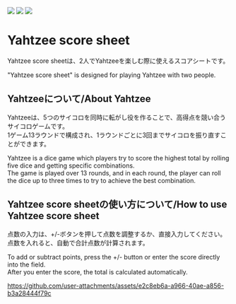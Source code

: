 <img src="https://img.shields.io/badge/Javascript-276DC3.svg?logo=javascript&style=flat"> <img src="https://img.shields.io/badge/-HTML5-333.svg?logo=html5&style=flat"> <img src="https://img.shields.io/badge/-CSS3-1572B6.svg?logo=css3&style=flat">

# Yahtzee score sheet
Yahtzee score sheetは、2人でYahtzeeを楽しむ際に使えるスコアシートです。

"Yahtzee score sheet" is designed for playing Yahtzee with two people.  


## Yahtzeeについて/About Yahtzee
Yahtzeeは、5つのサイコロを同時に転がし役を作ることで、高得点を競い合うサイコロゲームです。  
1ゲーム13ラウンドで構成され、1ラウンドごとに3回までサイコロを振り直すことができます。  

Yahtzee is a dice game which players try to score the highest total by rolling five dice and getting specific combinations.  
The game is played over 13 rounds, and in each round, the player can roll the dice up to three times to try to achieve the best combination.  


## Yahtzee score sheetの使い方について/How to use Yahtzee score sheet
点数の入力は、+/-ボタンを押して点数を調整するか、直接入力してください。  
点数を入れると、自動で合計点数が計算されます。

To add or subtract points, press the +/- button or enter the score directly into the field.  
After you enter the score, the total is calculated automatically.  


https://github.com/user-attachments/assets/e2c8eb6a-a966-40ae-a856-b3a28444f79c
